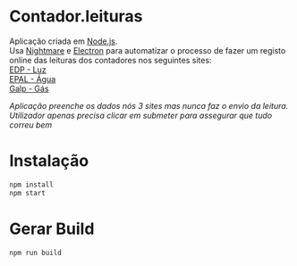 # Contador.leituras
Aplicação criada em [Node.js](https://github.com/nodejs/node).  
Usa [Nightmare](https://github.com/segmentio/nightmare) e [Electron](https://github.com/electron/electron) para automatizar o processo de fazer um registo online das leituras dos contadores nos seguintes sites:  
[EDP - Luz](https://edponline.edp.pt/Auth/Paginas/SignIn.aspx)  
[EPAL - Água](https://www.epal.pt/epalnet/epalnet.aspx)  
[Galp - Gás](https://gn.galpenergia.com/balcaodigital)  

*Aplicação preenche os dados nós 3 sites mas nunca faz o envio da leitura. Utilizador apenas precisa clicar em submeter para assegurar que tudo correu bem*

# Instalação
```sh
npm install
npm start
```

# Gerar Build
```sh
npm run build
```
